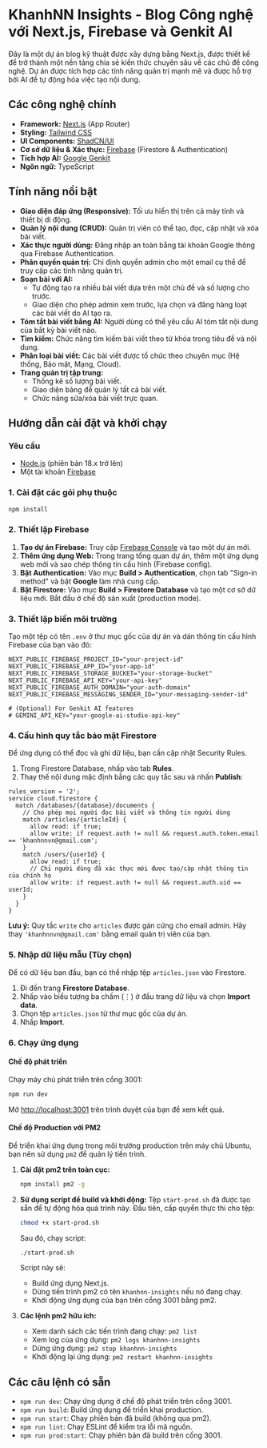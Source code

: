 # KhanhNN Insights - Blog Công nghệ với Next.js, Firebase và Genkit AI

Đây là một dự án blog kỹ thuật được xây dựng bằng Next.js, được thiết kế để trở thành một nền tảng chia sẻ kiến thức chuyên sâu về các chủ đề công nghệ. Dự án được tích hợp các tính năng quản trị mạnh mẽ và được hỗ trợ bởi AI để tự động hóa việc tạo nội dung.

## Các công nghệ chính

- **Framework:** [Next.js](https://nextjs.org/) (App Router)
- **Styling:** [Tailwind CSS](https://tailwindcss.com/)
- **UI Components:** [ShadCN/UI](https://ui.shadcn.com/)
- **Cơ sở dữ liệu & Xác thực:** [Firebase](https://firebase.google.com/) (Firestore & Authentication)
- **Tích hợp AI:** [Google Genkit](https://firebase.google.com/docs/genkit)
- **Ngôn ngữ:** TypeScript

## Tính năng nổi bật

- **Giao diện đáp ứng (Responsive):** Tối ưu hiển thị trên cả máy tính và thiết bị di động.
- **Quản lý nội dung (CRUD):** Quản trị viên có thể tạo, đọc, cập nhật và xóa bài viết.
- **Xác thực người dùng:** Đăng nhập an toàn bằng tài khoản Google thông qua Firebase Authentication.
- **Phân quyền quản trị:** Chỉ định quyền admin cho một email cụ thể để truy cập các tính năng quản trị.
- **Soạn bài với AI:**
    - Tự động tạo ra nhiều bài viết dựa trên một chủ đề và số lượng cho trước.
    - Giao diện cho phép admin xem trước, lựa chọn và đăng hàng loạt các bài viết do AI tạo ra.
- **Tóm tắt bài viết bằng AI:** Người dùng có thể yêu cầu AI tóm tắt nội dung của bất kỳ bài viết nào.
- **Tìm kiếm:** Chức năng tìm kiếm bài viết theo từ khóa trong tiêu đề và nội dung.
- **Phân loại bài viết:** Các bài viết được tổ chức theo chuyên mục (Hệ thống, Bảo mật, Mạng, Cloud).
- **Trang quản trị tập trung:**
    - Thống kê số lượng bài viết.
    - Giao diện bảng để quản lý tất cả bài viết.
    - Chức năng sửa/xóa bài viết trực quan.

## Hướng dẫn cài đặt và khởi chạy

### Yêu cầu
- [Node.js](https://nodejs.org/) (phiên bản 18.x trở lên)
- Một tài khoản [Firebase](https://firebase.google.com/)

### 1. Cài đặt các gói phụ thuộc
```bash
npm install
```

### 2. Thiết lập Firebase

1.  **Tạo dự án Firebase:** Truy cập [Firebase Console](https://console.firebase.google.com/) và tạo một dự án mới.
2.  **Thêm ứng dụng Web:** Trong trang tổng quan dự án, thêm một ứng dụng web mới và sao chép thông tin cấu hình (Firebase config).
3.  **Bật Authentication:** Vào mục **Build > Authentication**, chọn tab "Sign-in method" và bật **Google** làm nhà cung cấp.
4.  **Bật Firestore:** Vào mục **Build > Firestore Database** và tạo một cơ sở dữ liệu mới. Bắt đầu ở chế độ sản xuất (production mode).

### 3. Thiết lập biến môi trường

Tạo một tệp có tên `.env` ở thư mục gốc của dự án và dán thông tin cấu hình Firebase của bạn vào đó:

```env
NEXT_PUBLIC_FIREBASE_PROJECT_ID="your-project-id"
NEXT_PUBLIC_FIREBASE_APP_ID="your-app-id"
NEXT_PUBLIC_FIREBASE_STORAGE_BUCKET="your-storage-bucket"
NEXT_PUBLIC_FIREBASE_API_KEY="your-api-key"
NEXT_PUBLIC_FIREBASE_AUTH_DOMAIN="your-auth-domain"
NEXT_PUBLIC_FIREBASE_MESSAGING_SENDER_ID="your-messaging-sender-id"

# (Optional) For Genkit AI features
# GEMINI_API_KEY="your-google-ai-studio-api-key"
```

### 4. Cấu hình quy tắc bảo mật Firestore

Để ứng dụng có thể đọc và ghi dữ liệu, bạn cần cập nhật Security Rules.

1.  Trong Firestore Database, nhấp vào tab **Rules**.
2.  Thay thế nội dung mặc định bằng các quy tắc sau và nhấn **Publish**:

```
rules_version = '2';
service cloud.firestore {
  match /databases/{database}/documents {
    // Cho phép mọi người đọc bài viết và thông tin người dùng
    match /articles/{articleId} {
      allow read: if true;
      allow write: if request.auth != null && request.auth.token.email == 'khanhnnvn@gmail.com';
    }
    match /users/{userId} {
      allow read: if true;
      // Chỉ người dùng đã xác thực mới được tạo/cập nhật thông tin của chính họ
      allow write: if request.auth != null && request.auth.uid == userId;
    }
  }
}
```
**Lưu ý:** Quy tắc `write` cho `articles` được gán cứng cho email admin. Hãy thay `'khanhnnvn@gmail.com'` bằng email quản trị viên của bạn.

### 5. Nhập dữ liệu mẫu (Tùy chọn)

Để có dữ liệu ban đầu, bạn có thể nhập tệp `articles.json` vào Firestore.
1.  Đi đến trang **Firestore Database**.
2.  Nhấp vào biểu tượng ba chấm (⋮) ở đầu trang dữ liệu và chọn **Import data**.
3.  Chọn tệp `articles.json` từ thư mục gốc của dự án.
4.  Nhấp **Import**.

### 6. Chạy ứng dụng

#### Chế độ phát triển
Chạy máy chủ phát triển trên cổng 3001:

```bash
npm run dev
```

Mở [http://localhost:3001](http://localhost:3001) trên trình duyệt của bạn để xem kết quả.

#### Chế độ Production với PM2

Để triển khai ứng dụng trong môi trường production trên máy chủ Ubuntu, bạn nên sử dụng `pm2` để quản lý tiến trình.

1.  **Cài đặt pm2 trên toàn cục:**
    ```bash
    npm install pm2 -g
    ```
2.  **Sử dụng script để build và khởi động:**
    Tệp `start-prod.sh` đã được tạo sẵn để tự động hóa quá trình này. Đầu tiên, cấp quyền thực thi cho tệp:
    ```bash
    chmod +x start-prod.sh
    ```
    Sau đó, chạy script:
    ```bash
    ./start-prod.sh
    ```
    Script này sẽ:
    - Build ứng dụng Next.js.
    - Dừng tiến trình pm2 có tên `khanhnn-insights` nếu nó đang chạy.
    - Khởi động ứng dụng của bạn trên cổng 3001 bằng pm2.

3.  **Các lệnh pm2 hữu ích:**
    - Xem danh sách các tiến trình đang chạy: `pm2 list`
    - Xem log của ứng dụng: `pm2 logs khanhnn-insights`
    - Dừng ứng dụng: `pm2 stop khanhnn-insights`
    - Khởi động lại ứng dụng: `pm2 restart khanhnn-insights`


## Các câu lệnh có sẵn

- `npm run dev`: Chạy ứng dụng ở chế độ phát triển trên cổng 3001.
- `npm run build`: Build ứng dụng để triển khai production.
- `npm run start`: Chạy phiên bản đã build (không qua pm2).
- `npm run lint`: Chạy ESLint để kiểm tra lỗi mã nguồn.
- `npm run prod:start`: Chạy phiên bản đã build trên cổng 3001.
